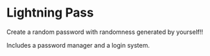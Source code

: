 # Lightning Pass

Create a random password with randomness generated by yourself!!

Includes a password manager and a login system.